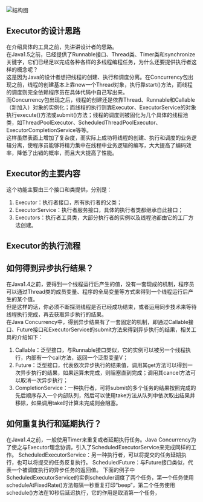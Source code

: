  > 
 ![结构图](https://pic1.zhimg.com/v2-e11a5c34827a48bb00035a7937978df0_r.png)
 
 ## Executor的设计思路
 在介绍具体的工具之前，先讲讲设计者的思路。  
   在Java1.5之前，已经提供了Runnable接口、Thread类、Timer类和synchronize关键字，它们已经足以完成各种各样的多线程编程任务，为什么还要提供执行者这样的概念呢？  
   这是因为Java的设计者想把线程的创建、执行和调度分离。在Concurrency包出现之前，线程的创建基本上靠new一个Thread对象，执行靠start()方法，而线程的调度则完全依赖程序员在具体代码中自己写出来。  
   而Concurrency包出现之后，线程的创建还是依靠Thread、Runnable和Callable（新加入）对象的实例化；而线程的执行则靠Executor、ExecutorService的对象执行execute()方法或submit()方法；线程的调度则被固化为几个具体的线程池类，如ThreadPoolExecutor、ScheduledThreadPoolExecutor、ExecutorCompletionService等等。  
   这样虽然表面上增加了复杂度，而实际上成功将线程的创建、执行和调度的业务逻辑分离，使程序员能够将精力集中在线程中业务逻辑的编写，大大提高了编码效率，降低了出错的概率，而且大大提高了性能。
  
 ## Executor的主要内容
 这个功能主要由三个接口和类提供，分别是： 
 1. Executor：执行者接口，所有执行者的父类； 
 1. ExecutorService：执行者服务接口，具体的执行者类都继承自此接口； 
 1. Executors：执行者工具类，大部分执行者的实例以及线程池都由它的工厂方法创建。 
 
 ## Executor的执行流程
 
 
 ## 如何得到异步执行结果？
 在Java1.4之前，要得到一个线程运行后产生的值，没有一套现成的机制，程序员可以通过Thread类的成员变量、程序的全局变量等方式来得到一个线程运行后产生的某个值。  
 但是这样的话，你必须不断探测线程是否已经成功结束，或者运用同步技术来等待线程执行完成，再去获取异步执行的结果。  
 在Java Concurrency中，得到异步结果有了一套固定的机制，即通过Callable接口、Future接口和ExecutorService的submit方法来得到异步执行的结果，相关工具的介绍如下： 
 1. Callable：泛型接口，与Runnable接口类似，它的实例可以被另一个线程执行，内部有一个call方法，返回一个泛型变量V； 
 1. Future：泛型接口，代表依次异步执行的结果值，调用其get方法可以得到一次异步执行的结果，如果运算未完成，则阻塞直到完成；调用其cancel方法可以取消一次异步执行； 
 1. CompletionService：一种执行者，可将submit的多个任务的结果按照完成的先后顺序存入一个内部队列，然后可以使用take方法从队列中依次取出结果并移除，如果调用take时计算未完成则会阻塞。 

## 如何重复执行和延期执行？
在Java1.4之前，一般使用Timer来重复或者延期执行任务。Java Concurrency为了使之与Executor理念协调，引入了ScheduledExecutorService来完成同样的工作。 
ScheduledExecutorService：另一种执行者，可以将提交的任务延期执行，也可以将提交的任务反复执行。 
ScheduledFuture：与Future接口类似，代表一个被调度执行的异步任务的返回值。 
下面的例子中ScheduledExecutorService的实例scheduler调度了两个任务，第一个任务使用scheduleAtFixedRate()方法每隔一秒重复打印“beep”，第二个任务使用schedule()方法在10秒后延迟执行，它的作用是取消第一个任务，